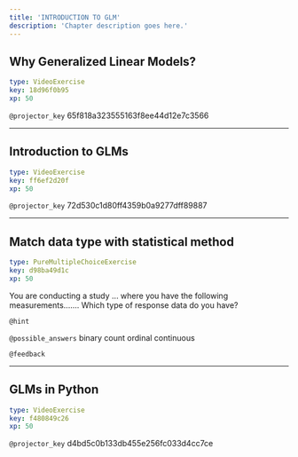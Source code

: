 ```yaml
---
title: 'INTRODUCTION TO GLM'
description: 'Chapter description goes here.'
---
```


## Why Generalized Linear Models?

```yaml
type: VideoExercise
key: 18d96f0b95
xp: 50
```

`@projector_key`
65f818a323555163f8ee44d12e7c3566

---

## Introduction to GLMs

```yaml
type: VideoExercise
key: ff6ef2d20f
xp: 50
```

`@projector_key`
72d530c1d80ff4359b0a9277dff89887

---

## Match data type with statistical method

```yaml
type: PureMultipleChoiceExercise
key: d98ba49d1c
xp: 50
```

You are conducting a study ... where you have the following measurements.......
Which type of response data do you have?

`@hint`


`@possible_answers`
binary
count
ordinal
continuous

`@feedback`


---

## GLMs in Python

```yaml
type: VideoExercise
key: f480849c26
xp: 50
```

`@projector_key`
d4bd5c0b133db455e256fc033d4cc7ce

